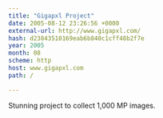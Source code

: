 ```yaml
---
title: "Gigapxl Project"
date: 2005-08-12 23:26:56 +0000
external-url: http://www.gigapxl.com/
hash: d23843510169eab6b840c1cff48b2f7e
year: 2005
month: 08
scheme: http
host: www.gigapxl.com
path: /

---
```


Stunning project to collect 1,000 MP images.
